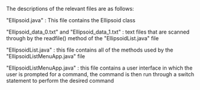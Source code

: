 
The descriptions of the relevant files are as follows:

"Ellipsoid.java" : This file contains the Ellipsoid class

"Ellipsoid_data_0.txt" and "Ellipsoid_data_1.txt" : text files that are scanned through by the readfile() method of the "EllipsoidList.java" file

"EllipsoidList.java" : this file contains all of the methods used by the "EllipsoidListMenuApp.java" file

"EllipsoidListMenuApp.java" : this file contains a user interface in which the user is prompted for a command, the command is then run through a switch statement to perform the desired command
